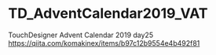 # TD_AdventCalendar2019_VAT
TouchDesigner Advent Calendar 2019 day25<br>
https://qiita.com/komakinex/items/b97c12b9554e4b492f81
